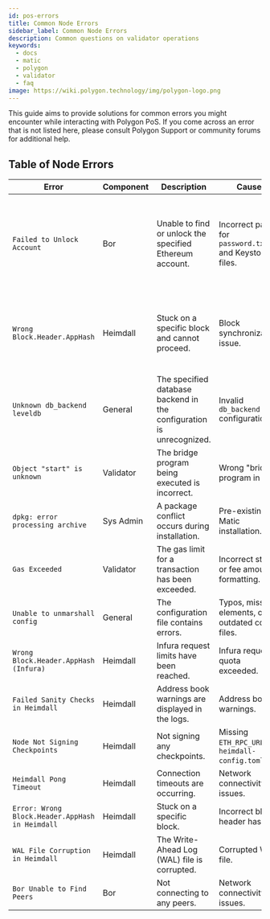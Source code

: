```yaml
---
id: pos-errors
title: Common Node Errors
sidebar_label: Common Node Errors
description: Common questions on validator operations
keywords:
  - docs
  - matic
  - polygon
  - validator
  - faq
image: https://wiki.polygon.technology/img/polygon-logo.png
---
```


This guide aims to provide solutions for common errors you might encounter while interacting with Polygon PoS. If you come across an error that is not listed here, please consult Polygon Support or community forums for additional help.

## Table of Node Errors

| Error                                         | Component  | Description                                                      | Cause                                           | Solution                                                                                     |
|-----------------------------------------------|------------|------------------------------------------------------------------|--------------------------------------------------|----------------------------------------------------------------------------------------------|
| `Failed to Unlock Account`                     | Bor        | Unable to find or unlock the specified Ethereum account.         | Incorrect paths for `password.txt` and Keystore files. | <ol><li>Move keystore to `/etc/bor/dataDir/keystore` or `/var/lib/bor/keystore/` (binaries.)</li><li>Move `password.txt` to `/etc/bor/dataDir/` or `/var/lib/bor/` (binaries.)</li><li>Update `/etc/bor/metadata`.</li></ol>|
| `Wrong Block.Header.AppHash`                   | Heimdall   | Stuck on a specific block and cannot proceed.                    | Block synchronization issue.                      | <ol><li>Stop Heimdall (`sudo service heimdalld stop`).</li><li>Reset (`heimdalld unsafe-reset-all`).</li><li>Resync (Download & extract snapshot).</li></ol>                           |
| `Unknown db_backend leveldb`                   | General    | The specified database backend in the configuration is unrecognized. | Invalid `db_backend` configuration.             | Modify the `db_backend` setting to `goleveldb` in `config.toml`.                             |
| `Object "start" is unknown`                    | Validator  | The bridge program being executed is incorrect.                  | Wrong "bridge" program in use.                    | Execute the correct bridge program using `~/go/bin/bridge` or `$GOBIN/bridge`.               |
| `dpkg: error processing archive`               | Sys Admin  | A package conflict occurs during installation.                   | Pre-existing Matic installation.                  | Execute `sudo dpkg -r matic-node` to remove the conflicting package.                          |
| `Gas Exceeded`                                 | Validator  | The gas limit for a transaction has been exceeded.               | Incorrect stake or fee amount formatting.         | Ensure that stake and fee amounts are formatted with 18 decimals.                             |
| `Unable to unmarshall config`                  | General    | The configuration file contains errors.                          | Typos, missing elements, or outdated config files.| Remove any old or incorrect config files and set up the configuration again.                  |
| `Wrong Block.Header.AppHash (Infura)`          | Heimdall   | Infura request limits have been reached.                         | Infura request quota exceeded.                    | Generate a new Infura API key and update it in the `config.toml` file.                        |
| `Failed Sanity Checks in Heimdall`             | Heimdall   | Address book warnings are displayed in the logs.                 | Address book warnings.                            | Usually can be ignored if connected to sufficient peers.                                      |
| `Node Not Signing Checkpoints`                 | Heimdall   | Not signing any checkpoints.                                     | Missing `ETH_RPC_URL` in `heimdall-config.toml`.  | Add the correct `ETH_RPC_URL` and restart Heimdall.                                           |
| `Heimdall Pong Timeout`                        | Heimdall   | Connection timeouts are occurring.                               | Network connectivity issues.                      | Restart the Heimdall service.                                                                 |
| `Error: Wrong Block.Header.AppHash in Heimdall`| Heimdall   | Stuck on a specific block.                                       | Incorrect block header hash.                      | Reset Heimdall and sync from the snapshot again.                                               |
| `WAL File Corruption in Heimdall`              | Heimdall   | The Write-Ahead Log (WAL) file is corrupted.                     | Corrupted WAL file.                               | Repair the WAL file as per the provided commands.                                              |
| `Bor Unable to Find Peers`                     | Bor        | Not connecting to any peers.                                     | Network connectivity issues.                      | Check TrustedNodes and StaticNodes in `config.toml` and restart Bor.                           |
